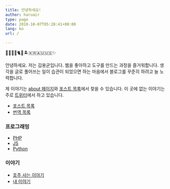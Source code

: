 ```yaml
---
title: 안녕하세요!
author: haruair
type: page
date: 2010-10-07T05:28:41+00:00
lang: ko
url: /

---
```


🐨👨🏻‍💻🐈📸🏝🇰🇷🇦🇺🇺🇸✨

안녕하세요. 저는 김용균입니다. 웹을 좋아하고 도구를 만드는 과정을 즐거워합니다. 생각을 글로 풀어쓰는 일이 습관이 되었으면 하는 마음에서 블로그를 꾸준히 하려고 늘 노력합니다.

제 이야기는 [about 페이지](/ko/about/)와 [포스트 목록](/ko/archives/)에서 찾을 수 있습니다. 이 곳에 없는 이야기는 주로 [트위터](https://twitter.com/haruair)에서 하고 있습니다.

- [포스트 목록](/ko/archives/)
- [번역 목록](/ko/category/translate/)

### 프로그래밍
- [PHP](/ko/tag/php/)
- [JS](/ko/tag/js/)
- [Python](/ko/tag/python/)

### 이야기
- [호주 사는 이야기](/ko/category/life-in-australia/)
- [내 이야기](/ko/category/my-stories/)
